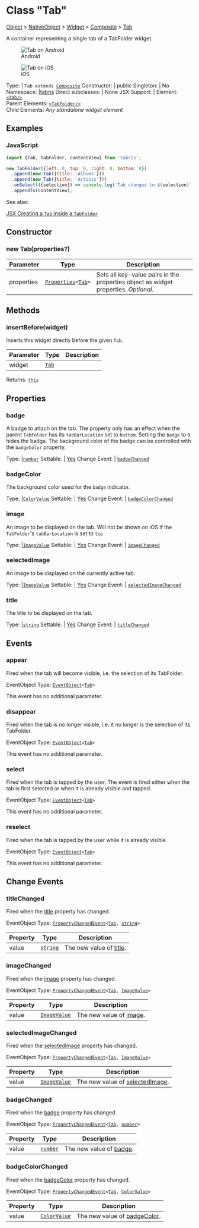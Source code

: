 ---
---
# Class "Tab"

<a href="https://developer.mozilla.org/en-US/docs/Web/JavaScript/Reference/Global_Objects/Object" title="View &quot;Object&quot; on MDN">Object</a> > <a href="NativeObject.html" title="NativeObject Class Reference">NativeObject</a> > <a href="Widget.html" title="Widget Class Reference">Widget</a> > <a href="Composite.html" title="Composite Class Reference">Composite</a> > <a href="#" >Tab</a>

A container representing a single tab of a TabFolder widget.


<div class="tabris-image"><figure><div><img srcset="img/android/Tab.png 2x" src="img/android/Tab.png" alt="Tab on Android"/></div><figcaption>Android</figcaption></figure><figure><div><img srcset="img/ios/Tab.png 2x" src="img/ios/Tab.png" alt="Tab on iOS"/></div><figcaption>iOS</figcaption></figure></div>

Type: | <code style="white-space: nowrap">Tab extends <a href="Composite.html" title="Composite Class Reference">Composite</a></code>
Constructor: | public
Singleton: | No
Namespace: |<a href="../modules.html#startup" >tabris</a>
Direct subclasses: | None
JSX Support: | Element: <code style="white-space: nowrap"><a href="#" >&lt;Tab/&gt;</a></code><br/>Parent Elements: <code style="white-space: nowrap"><a href="TabFolder.html" title="TabFolder Class Reference">&lt;TabFolder/&gt;</a></code><br/>Child Elements: *Any standalone widget element*<br/>

## Examples
### JavaScript


```js
import {Tab, TabFolder, contentView} from 'tabris';

new TabFolder({left: 0, top: 0, right: 0, bottom: 0})
  .append(new Tab({title: 'Albums'}))
  .append(new Tab({title: 'Artists'}))
  .onSelect(({selection}) => console.log(`Tab changed to ${selection}`))
  .appendTo(contentView);
```


See also:
  
[<span class='language jsx'>JSX</span> Creating a `Tab` inside a `TabFolder`](https://playground.tabris.com/?gitref=v3.3.0&snippet=tabfolder.jsx)

## Constructor

### new Tab(properties?)

Parameter|Type|Description
-|-|-
properties | <code style="white-space: nowrap"><a href="../types.html#propertieswidget" title="Properties&lt;Widget&gt;">Properties</a>&lt;<a href="#" >Tab</a>&gt;</code> | Sets all key-value pairs in the properties object as widget properties. *Optional.*

## Methods

### insertBefore(widget)



Inserts this widget directly before the given `Tab`.


Parameter|Type|Description
-|-|-
widget | <code style="white-space: nowrap"><a href="#" >Tab</a></code> | 


Returns: <code style="white-space: nowrap"><a href="#" title="This object">this</a></code>


## Properties

### badge


A badge to attach on the tab. The property only has an effect when the parent `TabFolder` has its `tabBarLocation` set to `bottom`. Setting the `badge` to `0` hides the badge. The background color of the badge can be controlled with the `badgeColor` property.

Type: |<code style="white-space: nowrap"><a href="https://developer.mozilla.org/en-US/docs/Web/JavaScript/Data_structures#Number_type" title="View &quot;number&quot; on MDN">number</a></code>
Settable: | <a href="../widget-basics.html#widget-properties" >Yes</a>
Change Event: | [`badgeChanged`](#badgechanged)




### badgeColor


The background color used for the `badge` indicator.

Type: |<code style="white-space: nowrap"><a href="../types.html#colorvalue" title="ColorValue Type Reference">ColorValue</a></code>
Settable: | <a href="../widget-basics.html#widget-properties" >Yes</a>
Change Event: | [`badgeColorChanged`](#badgecolorchanged)




### image


An image to be displayed on the tab.  Will not be shown on iOS if the `TabFolder`'s `tabBarLocation` is set to `top`

Type: |<code style="white-space: nowrap"><a href="../types.html#imagevalue" title="ImageValue Type Reference">ImageValue</a></code>
Settable: | <a href="../widget-basics.html#widget-properties" >Yes</a>
Change Event: | [`imageChanged`](#imagechanged)




### selectedImage


An image to be displayed on the currently active tab.

Type: |<code style="white-space: nowrap"><a href="../types.html#imagevalue" title="ImageValue Type Reference">ImageValue</a></code>
Settable: | <a href="../widget-basics.html#widget-properties" >Yes</a>
Change Event: | [`selectedImageChanged`](#selectedimagechanged)




### title


The title to be displayed on the tab.

Type: |<code style="white-space: nowrap"><a href="https://developer.mozilla.org/en-US/docs/Web/JavaScript/Data_structures#String_type" title="View &quot;string&quot; on MDN">string</a></code>
Settable: | <a href="../widget-basics.html#widget-properties" >Yes</a>
Change Event: | [`titleChanged`](#titlechanged)





## Events

### appear

Fired when the tab will become visible, i.e. the selection of its TabFolder.

EventObject Type: <code style="white-space: nowrap"><a href="EventObject.html" title="EventObject Class Reference">EventObject</a>&lt;<a href="#" >Tab</a>&gt;</code>

This event has no additional parameter.
### disappear

Fired when the tab is no longer visible, i.e. it no longer is the selection of its TabFolder.

EventObject Type: <code style="white-space: nowrap"><a href="EventObject.html" title="EventObject Class Reference">EventObject</a>&lt;<a href="#" >Tab</a>&gt;</code>

This event has no additional parameter.
### select

Fired when the tab is tapped by the user. The event is fired either when the tab is first selected or when it is already visible and tapped.

EventObject Type: <code style="white-space: nowrap"><a href="EventObject.html" title="EventObject Class Reference">EventObject</a>&lt;<a href="#" >Tab</a>&gt;</code>

This event has no additional parameter.
### reselect

Fired when the tab is tapped by the user while it is already visible.

EventObject Type: <code style="white-space: nowrap"><a href="EventObject.html" title="EventObject Class Reference">EventObject</a>&lt;<a href="#" >Tab</a>&gt;</code>

This event has no additional parameter.
## Change Events

### titleChanged

Fired when the [title](#title) property has changed.

EventObject Type: <code style="white-space: nowrap"><a href="../types.html#propertychangedeventtargettype-valuetype" title="PropertyChangedEvent&lt;TargetType, ValueType&gt;">PropertyChangedEvent</a>&lt;<a href="#" >Tab</a>, <a href="https://developer.mozilla.org/en-US/docs/Web/JavaScript/Data_structures#String_type" title="View &quot;string&quot; on MDN">string</a>&gt;</code>

Property|Type|Description
-|-|-
value | <code style="white-space: nowrap"><a href="https://developer.mozilla.org/en-US/docs/Web/JavaScript/Data_structures#String_type" title="View &quot;string&quot; on MDN">string</a></code> | The new value of [title](#title).

### imageChanged

Fired when the [image](#image) property has changed.

EventObject Type: <code style="white-space: nowrap"><a href="../types.html#propertychangedeventtargettype-valuetype" title="PropertyChangedEvent&lt;TargetType, ValueType&gt;">PropertyChangedEvent</a>&lt;<a href="#" >Tab</a>, <a href="../types.html#imagevalue" title="ImageValue Type Reference">ImageValue</a>&gt;</code>

Property|Type|Description
-|-|-
value | <code style="white-space: nowrap"><a href="../types.html#imagevalue" title="ImageValue Type Reference">ImageValue</a></code> | The new value of [image](#image).

### selectedImageChanged

Fired when the [selectedImage](#selectedimage) property has changed.

EventObject Type: <code style="white-space: nowrap"><a href="../types.html#propertychangedeventtargettype-valuetype" title="PropertyChangedEvent&lt;TargetType, ValueType&gt;">PropertyChangedEvent</a>&lt;<a href="#" >Tab</a>, <a href="../types.html#imagevalue" title="ImageValue Type Reference">ImageValue</a>&gt;</code>

Property|Type|Description
-|-|-
value | <code style="white-space: nowrap"><a href="../types.html#imagevalue" title="ImageValue Type Reference">ImageValue</a></code> | The new value of [selectedImage](#selectedimage).

### badgeChanged

Fired when the [badge](#badge) property has changed.

EventObject Type: <code style="white-space: nowrap"><a href="../types.html#propertychangedeventtargettype-valuetype" title="PropertyChangedEvent&lt;TargetType, ValueType&gt;">PropertyChangedEvent</a>&lt;<a href="#" >Tab</a>, <a href="https://developer.mozilla.org/en-US/docs/Web/JavaScript/Data_structures#Number_type" title="View &quot;number&quot; on MDN">number</a>&gt;</code>

Property|Type|Description
-|-|-
value | <code style="white-space: nowrap"><a href="https://developer.mozilla.org/en-US/docs/Web/JavaScript/Data_structures#Number_type" title="View &quot;number&quot; on MDN">number</a></code> | The new value of [badge](#badge).

### badgeColorChanged

Fired when the [badgeColor](#badgecolor) property has changed.

EventObject Type: <code style="white-space: nowrap"><a href="../types.html#propertychangedeventtargettype-valuetype" title="PropertyChangedEvent&lt;TargetType, ValueType&gt;">PropertyChangedEvent</a>&lt;<a href="#" >Tab</a>, <a href="../types.html#colorvalue" title="ColorValue Type Reference">ColorValue</a>&gt;</code>

Property|Type|Description
-|-|-
value | <code style="white-space: nowrap"><a href="../types.html#colorvalue" title="ColorValue Type Reference">ColorValue</a></code> | The new value of [badgeColor](#badgecolor).

